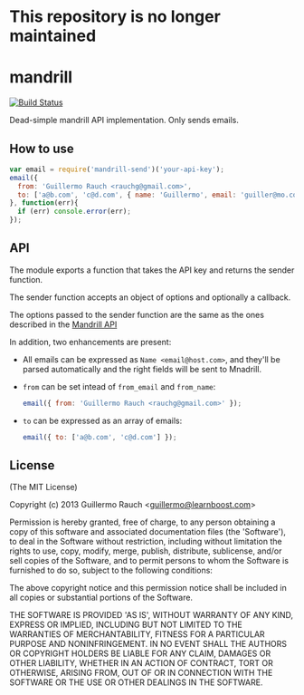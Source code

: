 
# This repository is no longer maintained
# mandrill

[![Build Status](https://secure.travis-ci.org/LearnBoost/mandrill-send.png)](http://travis-ci.org/LearnBoost/mandrill-send)

Dead-simple mandrill API implementation. Only sends emails.

## How to use

```js
var email = require('mandrill-send')('your-api-key');
email({
  from: 'Guillermo Rauch <rauchg@gmail.com>',
  to: ['a@b.com', 'c@d.com', { name: 'Guillermo', email: 'guiller@mo.com' }]
}, function(err){
  if (err) console.error(err);
});
```

## API

The module exports a function that takes the API key and returns the
sender function.

The sender function accepts an object of options and optionally a callback.

The options passed to the sender function are the same as the ones
described in the
[Mandrill API](https://mandrillapp.com/api/docs/messages.html)

In addition, two enhancements are present:

- All emails can be expressed as `Name <email@host.com>`, and they'll
  be parsed automatically and the right fields will be sent to Mnadrill.

- `from` can be set intead of `from_email` and `from_name`:

  ```js
  email({ from: 'Guillermo Rauch <rauchg@gmail.com>' });
  ```

- `to` can be expressed as an array of emails:

  ```js
  email({ to: ['a@b.com', 'c@d.com'] });
  ```

## License 

(The MIT License)

Copyright (c) 2013 Guillermo Rauch &lt;guillermo@learnboost.com&gt;

Permission is hereby granted, free of charge, to any person obtaining
a copy of this software and associated documentation files (the
'Software'), to deal in the Software without restriction, including
without limitation the rights to use, copy, modify, merge, publish,
distribute, sublicense, and/or sell copies of the Software, and to
permit persons to whom the Software is furnished to do so, subject to
the following conditions:

The above copyright notice and this permission notice shall be
included in all copies or substantial portions of the Software.

THE SOFTWARE IS PROVIDED 'AS IS', WITHOUT WARRANTY OF ANY KIND,
EXPRESS OR IMPLIED, INCLUDING BUT NOT LIMITED TO THE WARRANTIES OF
MERCHANTABILITY, FITNESS FOR A PARTICULAR PURPOSE AND NONINFRINGEMENT.
IN NO EVENT SHALL THE AUTHORS OR COPYRIGHT HOLDERS BE LIABLE FOR ANY
CLAIM, DAMAGES OR OTHER LIABILITY, WHETHER IN AN ACTION OF CONTRACT,
TORT OR OTHERWISE, ARISING FROM, OUT OF OR IN CONNECTION WITH THE
SOFTWARE OR THE USE OR OTHER DEALINGS IN THE SOFTWARE.
